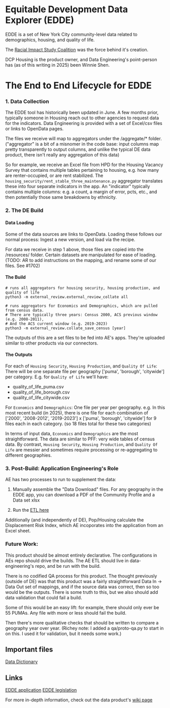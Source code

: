 # Equitable Development Data Explorer (EDDE)

EDDE is a set of New York City community-level data related to demographics, housing, and quality of life.

The [Racial Impact Study Coalition](https://racialimpactnyc.wordpress.com/our-story/) was the force behind it's creation.

DCP Housing is the product owner, and Data Engineering's point-person has (as of this writing in 2025) been Winnie Shen.

# The End to End Lifecycle for EDDE

### 1. Data Collection
The EDDE tool has historically been updated in June. A few months prior, typically someone in Housing reach out to other agencies
to request data for the indicators. Data Engineering is provided with a set of Excel/csv files or links to OpenData pages. 

The files we receive will map to aggregators under the /aggregate/* folder. ("aggregator" is a bit of a misnomer in the code base: input columns map pretty transparently to output columns, and unlike the typical DE data product, there isn't really any aggregation of this data)

So for example, we receive an Excel file from HPD for the Housing Vacancy Survey that contains multiple tables pertaining to housing, e.g. how many are renter-occupied, or are rent stabilized. The `housing_security/rent_stable_three_maintenance.py` aggregator translates these into four separate indicators in the app. An "indicator" typically contains multiple columns: e.g. a count, a margin of error, pcts, etc., and then potentially those same breakdowns by ethnicity.

### 2. The DE Build

#### Data Loading
Some of the data sources are links to OpenData. Loading these follows our normal process: Ingest a new version, and load via the recipe.

For data we receive in step 1 above, those files are copied into the /resources/ folder. Certain datasets are manipulated for ease of loading. (TODO: AR to add instructions on the mapping, and rename some of our files. See #1702)


#### The Build

``` shell
# runs all aggregators for housing security, housing production, and quality of life
python3 -m external_review.external_review_collate all

# runs aggregators for Economics and Demographics, which are pulled from census data. 
# There are typically three years: Census 2000, ACS previous window (e.g. 2008-2011), 
# And the ACS current window (e.g. 2019-2023)
python3 -m external_review.collate_save_census [year]
```

The outputs of this are a set files to be fed into AE's apps. They're uploaded similar to other products via our connectors.

#### The Outputs

For each of `Housing Security`, `Housing Production`, and `Quality Of Life`:
There will be one separate file per geography ['puma', 'borough', 'citywide'] per category. E.g. for `Quality of Life` we'll have:
- quality_of_life_puma.csv
- quality_of_life_borough.csv
- quality_of_life_citywide.csv

For `Economics` and `Demographics`:
One file per year per geography. e.g. In this most recent build (in 2025), there is one file for each combination of ['2000', '2008-2012', '2019-2023'] x ['puma', 'borough', 'citywide'] for 9 files each in each category. (so 18 files total for these two categories) 

In terms of input data, `Economics` and `Demographics` are the most straightforward. The data are similar to PFF: very wide tables of census data. 
By contrast, `Housing Security`, `Housing Production`, and `Quality Of Life` are messier and sometimes require processing or re-aggregating to different geographies.

### 3. Post-Build: Application Engineering's Role
AE has two processes to run to supplement the data:
1. Manually assemble the "Data Download" files. 
For any geography in the EDDE app, you can download a PDF of the Community Profile and a Data set xlsx

2. Run the [ETL here](https://github.com/NYCPlanning/ose-equity-tool-etl/) 

Additionally (and independently of DE), Pop/Housing calculate the Displacement Risk Index, which AE incoporates into the application from an Excel sheet.

### Future Work:
This product should be almost entirely declarative. The configurations in AEs repo should drive the builds. 
The AE ETL should live in data-engineering's repo, and be run with the build.

There is no codified QA process for this product. The thought previously (outside of DE) was that this product was a fairly straightforward Data In -> Data Out set of mappings, and if the source data was correct, then so too would be the outputs. There is some truth to this, but we also should add data validation that could fail a build. 

Some of this would be an easy lift: for example, there should only ever be 55 PUMAs. Any file with more or less should fail the build. 

Then there's more qualitative checks that should be written to compare a geography year over year. (Richey note: I added a qa/proto-qa.py to start in on this. I used it for validation, but it needs some work.)

## Important files

[Data Dictionary](https://www.nyc.gov/assets/planning/download/pdf/data-maps/edde/edde-data-dictionary.pdf)

## Links

[EDDE application](https://equitableexplorer.planning.nyc.gov/map/data/district)
[EDDE legislation](https://legistar.council.nyc.gov/MeetingDetail.aspx?ID=829692&GUID=2F8FEE3A-D5AE-4E32-9BF5-2D935AD6C868&Options=&Search=)

For more in-depth information, check out the data product's [wiki page](https://github.com/NYCPlanning/data-engineering/wiki/Product:-EDDE)
